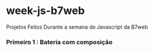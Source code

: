 # week-js-b7web
Projetos Feitos Durante a semana de Javascript da B7web

### Primeiro 1 : Bateria com composição
